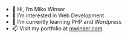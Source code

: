 - 👋 Hi, I’m Mike Winser
- 👀 I’m interested in Web Development
- 🌱 I’m currently learning PHP and Wordpress
- 📫 Visit my portfolio at [mwinser.com](http://mwinser.com)

